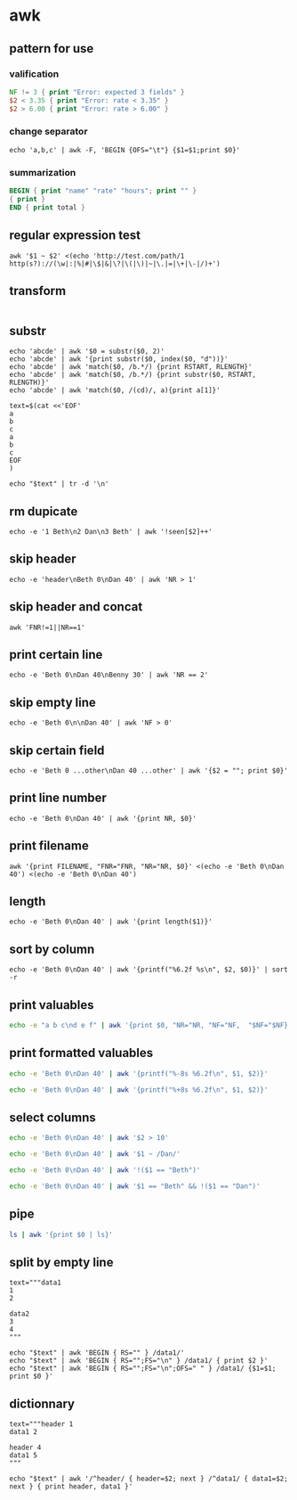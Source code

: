 # awk

## pattern for use

### valification

```awk
NF != 3 { print "Error: expected 3 fields" }
$2 < 3.35 { print "Error: rate < 3.35" }
$2 > 6.00 { print "Error: rate > 6.00" }
```

### change separator

```
echo 'a,b,c' | awk -F, 'BEGIN {OFS="\t"} {$1=$1;print $0}'
```

### summarization

```awk
BEGIN { print "name" "rate" "hours"; print "" }
{ print }
END { print total }
```

## regular expression test

```
awk '$1 ~ $2' <(echo 'http://test.com/path/1 http(s?)://(\w|:|%|#|\$|&|\?|\(|\)|~|\.|=|\+|\-|/)+')
```

## transform

```
```

## substr

```
echo 'abcde' | awk '$0 = substr($0, 2)'
echo 'abcde' | awk '{print substr($0, index($0, "d"))}'
echo 'abcde' | awk 'match($0, /b.*/) {print RSTART, RLENGTH}'
echo 'abcde' | awk 'match($0, /b.*/) {print substr($0, RSTART, RLENGTH)}'
echo 'abcde' | awk 'match($0, /(cd)/, a){print a[1]}'
```


```
text=$(cat <<'EOF'
a
b
c
a
b
c
EOF
)

echo "$text" | tr -d '\n'
```

## rm dupicate

```
echo -e '1 Beth\n2 Dan\n3 Beth' | awk '!seen[$2]++'
```

## skip header

```
echo -e 'header\nBeth 0\nDan 40' | awk 'NR > 1'
```

## skip header and concat

```
awk 'FNR!=1||NR==1'
```

## print certain line

```
echo -e 'Beth 0\nDan 40\nBenny 30' | awk 'NR == 2'
```

## skip empty line

```
echo -e 'Beth 0\n\nDan 40' | awk 'NF > 0'
```

## skip certain field

```
echo -e 'Beth 0 ...other\nDan 40 ...other' | awk '{$2 = ""; print $0}'
```

## print line number

```
echo -e 'Beth 0\nDan 40' | awk '{print NR, $0}'
```

## print filename

```
awk '{print FILENAME, "FNR="FNR, "NR="NR, $0}' <(echo -e 'Beth 0\nDan 40') <(echo -e 'Beth 0\nDan 40')
```

## length

```
echo -e 'Beth 0\nDan 40' | awk '{print length($1)}'
```

## sort by column

```
echo -e 'Beth 0\nDan 40' | awk '{printf("%6.2f %s\n", $2, $0)}' | sort -r
```

## print valuables

```bash
echo -e "a b c\nd e f" | awk '{print $0, "NR="NR, "NF="NF,  "$NF="$NF}'
```

## print formatted valuables

```bash
echo -e 'Beth 0\nDan 40' | awk '{printf("%-8s %6.2f\n", $1, $2)}'
```

```bash
echo -e 'Beth 0\nDan 40' | awk '{printf("%+8s %6.2f\n", $1, $2)}'
```

## select columns

```bash
echo -e 'Beth 0\nDan 40' | awk '$2 > 10'
```

```bash
echo -e 'Beth 0\nDan 40' | awk '$1 ~ /Dan/'
```

```bash
echo -e 'Beth 0\nDan 40' | awk '!($1 == "Beth")'
```

```bash
echo -e 'Beth 0\nDan 40' | awk '$1 == "Beth" && !($1 == "Dan")'
```

## pipe

```bash
ls | awk '{print $0 | ls}'
```

## split by empty line

```
text="""data1
1
2

data2
3
4
"""

echo "$text" | awk 'BEGIN { RS="" } /data1/'
echo "$text" | awk 'BEGIN { RS="";FS="\n" } /data1/ { print $2 }'
echo "$text" | awk 'BEGIN { RS="";FS="\n";OFS=" " } /data1/ {$1=$1; print $0 }'
```

## dictionnary

```
text="""header 1
data1 2

header 4
data1 5
"""

echo "$text" | awk '/^header/ { header=$2; next } /^data1/ { data1=$2; next } { print header, data1 }'
```

